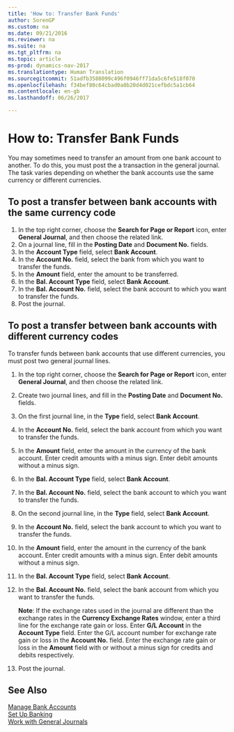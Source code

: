 ```yaml
---
title: 'How to: Transfer Bank Funds'
author: SorenGP
ms.custom: na
ms.date: 09/21/2016
ms.reviewer: na
ms.suite: na
ms.tgt_pltfrm: na
ms.topic: article
ms-prod: dynamics-nav-2017
ms.translationtype: Human Translation
ms.sourcegitcommit: 51adfb3588099c496f0946ff71da5c6fe518f070
ms.openlocfilehash: f34bef80c64cbad0a0b20d4d021cefbdc5a1cb64
ms.contentlocale: en-gb
ms.lasthandoff: 06/26/2017

---
```


# <a name="how-to-transfer-bank-funds"></a>How to: Transfer Bank Funds
You may sometimes need to transfer an amount from one bank account to another. To do this, you must post the a transaction in the general journal. The task varies depending on whether the bank accounts use the same currency or different currencies.

## <a name="to-post-a-transfer-between-bank-accounts-with-the-same-currency-code"></a>To post a transfer between bank accounts with the same currency code
1. In the top right corner, choose the **Search for Page or Report** icon, enter **General Journal**, and then choose the related link.
2. On a journal line, fill in the **Posting Date** and **Document No.** fields.
3. In the **Account Type** field, select **Bank Account**.
4. In the **Account No.** field, select the bank from which you want to transfer the funds.
5. In the **Amount** field, enter the amount to be transferred.
6. In the **Bal. Account Type** field, select **Bank Account**.
7. In the **Bal. Account No.** field, select the bank account to which you want to transfer the funds.
8. Post the journal.

## <a name="to-post-a-transfer-between-bank-accounts-with-different-currency-codes"></a>To post a transfer between bank accounts with different currency codes
To transfer funds between bank accounts that use different currencies, you must post two general journal lines.

1. In the top right corner, choose the **Search for Page or Report** icon, enter **General Journal**, and then choose the related link.
2. Create two journal lines, and fill in the **Posting Date** and **Document No.** fields.
3. On the first journal line, in the **Type** field, select **Bank Account**.
4. In the **Account No.** field, select the bank account from which you want to transfer the funds.
5. In the **Amount** field, enter the amount in the currency of the bank account. Enter credit amounts with a minus sign. Enter debit amounts without a minus sign.
6. In the **Bal. Account Type** field, select **Bank Account**.
7. In the **Bal. Account No.** field, select the bank account to which you want to transfer the funds.
8. On the second journal line, in the **Type** field, select **Bank Account**.
9. In the **Account No.** field, select the bank account to which you want to transfer the funds.
10. In the **Amount** field, enter the amount in the currency of the bank account. Enter credit amounts with a minus sign. Enter debit amounts without a minus sign.
11. In the **Bal. Account Type** field, select **Bank Account**.  
12. In the **Bal. Account No.** field, select the bank account from which you want to transfer the funds.

    **Note**: If the exchange rates used in the journal are different than the exchange rates in the **Currency Exchange Rates** window, enter a third line for the exchange rate gain or loss. Enter **G/L Account** in the **Account Type** field. Enter the G/L account number for exchange rate gain or loss in the **Account No.** field. Enter the exchange rate gain or loss in the **Amount** field with or without a minus sign for credits and debits respectively.
13. Post the journal.

## <a name="see-also"></a>See Also  
[Manage Bank Accounts](bank-manage-bank-accounts.md)  
[Set Up Banking](bank-setup-banking.md)  
[Work with General Journals](ui-work-general-journals.md)

